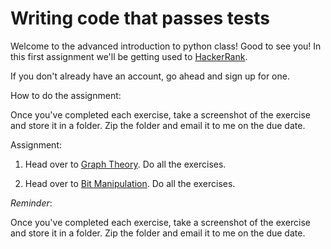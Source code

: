 # Writing code that passes tests

Welcome to the advanced introduction to python class!  Good to see you!  In this first assignment we'll be getting used to [HackerRank](https://www.hackerrank.com/).

If you don't already have an account, go ahead and sign up for one.

How to do the assignment:

Once you've completed each exercise, take a screenshot of the exercise and store it in a folder.  Zip the folder and email it to me on the due date.

Assignment:

1. Head over to [Graph Theory](https://www.hackerrank.com/domains/algorithms/graph-theory).  Do all the exercises.

2. Head over to [Bit Manipulation](https://www.hackerrank.com/domains/algorithms/bit-manipulation). Do all the exercises.    


*Reminder*: 

Once you've completed each exercise, take a screenshot of the exercise and store it in a folder.  Zip the folder and email it to me on the due date.
